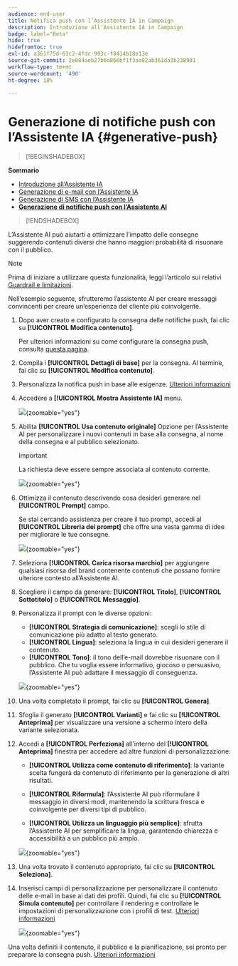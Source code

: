 ```yaml
---
audience: end-user
title: Notifica push con l’Assistente IA in Campaign
description: Introduzione all’Assistente IA in Campaign
badge: label="Beta"
hide: true
hidefromtoc: true
exl-id: a361f75d-63c2-4fdc-993c-f8414b18e13e
source-git-commit: 2e084aeb27b6a866bf1f3aa82ab361da3b238901
workflow-type: tm+mt
source-wordcount: '490'
ht-degree: 18%

---
```


# Generazione di notifiche push con l’Assistente IA {#generative-push}

>[!BEGINSHADEBOX]

**Sommario**

* [Introduzione all’Assistente IA](generative-gs.md)
* [Generazione di e-mail con l’Assistente IA](generative-content.md)
* [Generazione di SMS con l’Assistente IA](generative-sms.md)
* **[Generazione di notifiche push con l’Assistente AI](generative-push.md)**

>[!ENDSHADEBOX]

L’Assistente AI può aiutarti a ottimizzare l’impatto delle consegne suggerendo contenuti diversi che hanno maggiori probabilità di risuonare con il pubblico.

>[!NOTE]
>
>Prima di iniziare a utilizzare questa funzionalità, leggi l’articolo sui relativi [Guardrail e limitazioni](generative-gs.md#guardrails-and-limitations).

Nell’esempio seguente, sfrutteremo l’assistente AI per creare messaggi convincenti per creare un’esperienza del cliente più coinvolgente.

1. Dopo aver creato e configurato la consegna delle notifiche push, fai clic su **[!UICONTROL Modifica contenuto]**.

   Per ulteriori informazioni su come configurare la consegna push, consulta [questa pagina](../push/create-push.md).

1. Compila i **[!UICONTROL Dettagli di base]** per la consegna. Al termine, fai clic su **[!UICONTROL Modifica contenuto]**.

1. Personalizza la notifica push in base alle esigenze. [Ulteriori informazioni](../push/content-push.md)

1. Accedere a **[!UICONTROL Mostra Assistente IA]** menu.

   ![](assets/push-genai-1.png){zoomable=&quot;yes&quot;}

1. Abilita **[!UICONTROL Usa contenuto originale]** Opzione per l’Assistente AI per personalizzare i nuovi contenuti in base alla consegna, al nome della consegna e al pubblico selezionato.

   >[!IMPORTANT]
   >
   > La richiesta deve essere sempre associata al contenuto corrente.

   ![](assets/push-genai-3.png){zoomable=&quot;yes&quot;}

1. Ottimizza il contenuto descrivendo cosa desideri generare nel **[!UICONTROL Prompt]** campo.

   Se stai cercando assistenza per creare il tuo prompt, accedi al **[!UICONTROL Libreria dei prompt]** che offre una vasta gamma di idee per migliorare le tue consegne.

   ![](assets/push-genai-2.png){zoomable=&quot;yes&quot;}

1. Seleziona **[!UICONTROL Carica risorsa marchio]** per aggiungere qualsiasi risorsa del brand contenente contenuti che possano fornire ulteriore contesto all’Assistente AI.

1. Scegliere il campo da generare: **[!UICONTROL Titolo]**, **[!UICONTROL Sottotitolo]** o **[!UICONTROL Messaggio]**.

1. Personalizza il prompt con le diverse opzioni:

   * **[!UICONTROL Strategia di comunicazione]**: scegli lo stile di comunicazione più adatto al testo generato.
   * **[!UICONTROL Lingua]**: seleziona la lingua in cui desideri generare il contenuto.
   * **[!UICONTROL Tono]**: il tono dell’e-mail dovrebbe risuonare con il pubblico. Che tu voglia essere informativo, giocoso o persuasivo, l’Assistente AI può adattare il messaggio di conseguenza.

   ![](assets/push-genai-4.png){zoomable=&quot;yes&quot;}

1. Una volta completato il prompt, fai clic su **[!UICONTROL Genera]**.

1. Sfoglia il generato **[!UICONTROL Varianti]** e fai clic su **[!UICONTROL Anteprima]** per visualizzare una versione a schermo intero della variante selezionata.

1. Accedi a **[!UICONTROL Perfeziona]** all&#39;interno del **[!UICONTROL Anteprima]** finestra per accedere ad altre funzioni di personalizzazione:

   * **[!UICONTROL Utilizza come contenuto di riferimento]**: la variante scelta fungerà da contenuto di riferimento per la generazione di altri risultati.

   * **[!UICONTROL Riformula]**: l’Assistente AI può riformulare il messaggio in diversi modi, mantenendo la scrittura fresca e coinvolgente per diversi tipi di pubblico.

   * **[!UICONTROL Utilizza un linguaggio più semplice]**: sfrutta l’Assistente AI per semplificare la lingua, garantendo chiarezza e accessibilità a un pubblico più ampio.

   ![](assets/push-genai-5.png){zoomable=&quot;yes&quot;}

1. Una volta trovato il contenuto appropriato, fai clic su **[!UICONTROL Seleziona]**.

1. Inserisci campi di personalizzazione per personalizzare il contenuto delle e-mail in base ai dati dei profili. Quindi, fai clic su **[!UICONTROL Simula contenuto]** per controllare il rendering e controllare le impostazioni di personalizzazione con i profili di test. [Ulteriori informazioni](../preview-test/preview-content.md)

   ![](assets/push-genai-6.png){zoomable=&quot;yes&quot;}

Una volta definiti il contenuto, il pubblico e la pianificazione, sei pronto per preparare la consegna push. [Ulteriori informazioni](../monitor/prepare-send.md)

